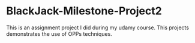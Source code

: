 # BlackJack-Milestone-Project2
This is an assignment project I did during my udamy course. This projects demonstrates the use of OPPs techniques.
